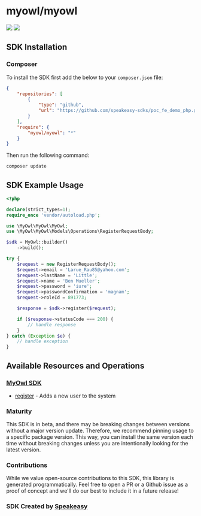 # myowl/myowl

<div align="left">
    <a href="https://speakeasyapi.dev/"><img src="https://custom-icon-badges.demolab.com/badge/-Built%20By%20Speakeasy-212015?style=for-the-badge&logoColor=FBE331&logo=speakeasy&labelColor=545454" /></a>
    <a href="https://github.com/speakeasy-sdks/poc_fe_demo_php.git/actions"><img src="https://img.shields.io/github/actions/workflow/status/speakeasy-sdks/bolt-php/speakeasy_sdk_generation.yml?style=for-the-badge" /></a>
    
</div>

<!-- Start SDK Installation -->
## SDK Installation

### Composer

To install the SDK first add the below to your `composer.json` file:

```json
{
    "repositories": [
        {
            "type": "github",
            "url": "https://github.com/speakeasy-sdks/poc_fe_demo_php.git"
        }
    ],
    "require": {
        "myowl/myowl": "*"
    }
}
```

Then run the following command:

```bash
composer update
```
<!-- End SDK Installation -->

## SDK Example Usage
<!-- Start SDK Example Usage -->


```php
<?php

declare(strict_types=1);
require_once 'vendor/autoload.php';

use \MyOwl\MyOwl\MyOwl;
use \MyOwl\MyOwl\Models\Operations\RegisterRequestBody;

$sdk = MyOwl::builder()
    ->build();

try {
    $request = new RegisterRequestBody();
    $request->email = 'Larue_Rau85@yahoo.com';
    $request->lastName = 'Little';
    $request->name = 'Ben Mueller';
    $request->password = 'iure';
    $request->passwordConfirmation = 'magnam';
    $request->roleId = 891773;

    $response = $sdk->register($request);

    if ($response->statusCode === 200) {
        // handle response
    }
} catch (Exception $e) {
    // handle exception
}
```
<!-- End SDK Example Usage -->

<!-- Start SDK Available Operations -->
## Available Resources and Operations

### [MyOwl SDK](docs/sdks/myowl/README.md)

* [register](docs/sdks/myowl/README.md#register) - Adds a new user to the system
<!-- End SDK Available Operations -->

### Maturity

This SDK is in beta, and there may be breaking changes between versions without a major version update. Therefore, we recommend pinning usage
to a specific package version. This way, you can install the same version each time without breaking changes unless you are intentionally
looking for the latest version.

### Contributions

While we value open-source contributions to this SDK, this library is generated programmatically.
Feel free to open a PR or a Github issue as a proof of concept and we'll do our best to include it in a future release!

### SDK Created by [Speakeasy](https://docs.speakeasyapi.dev/docs/using-speakeasy/client-sdks)
